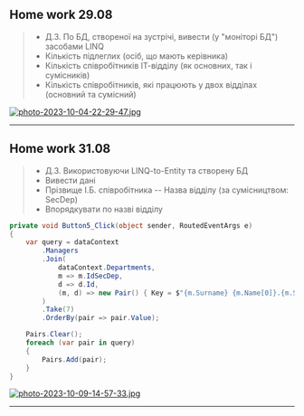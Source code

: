 ## Home work 29.08
> * Д.З. По БД, створеної на зустрічі, вивести (у "моніторі БД") засобами LINQ
> * Кількість підлеглих (осіб, що мають керівника)
> * Кількість співробітників ІТ-відділу (як основних, так і сумісників)
> * Кількість співробітників, які працюють у двох відділах (основний та сумісний)

[![photo-2023-10-04-22-29-47.jpg](https://i.postimg.cc/MKffJw3K/photo-2023-10-04-22-29-47.jpg)](https://postimg.cc/Mvxp1C8h)
___
## Home work 31.08
> * Д.З. Використовуючи LINQ-to-Entity та створену БД
> * Вивести дані
> * Прізвище І.Б. співробітника  --  Назва відділу (за сумісництвом: SecDep)
> * Впорядкувати по назві відділу

```cs
private void Button5_Click(object sender, RoutedEventArgs e)
{
    var query = dataContext
        .Managers
        .Join(
            dataContext.Departments,
            m => m.IdSecDep,
            d => d.Id,
            (m, d) => new Pair() { Key = $"{m.Surname} {m.Name[0]}.{m.Secname[0]}.", Value = d.Name }
        )
        .Take(7)
        .OrderBy(pair => pair.Value);

    Pairs.Clear();
    foreach (var pair in query)
    {
        Pairs.Add(pair);
    }
}
```
[![photo-2023-10-09-14-57-33.jpg](https://i.postimg.cc/qMYFXBnF/photo-2023-10-09-14-57-33.jpg)](https://postimg.cc/gnV4GWgy)
___

